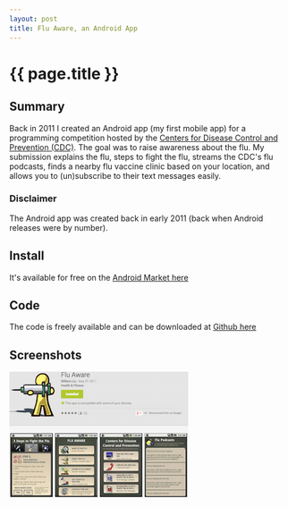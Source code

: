 ```yaml
---
layout: post
title: Flu Aware, an Android App
---
```


# {{ page.title }}


## Summary

Back in 2011 I created an Android app (my first mobile app) for a programming competition hosted by the [Centers for Disease Control and Prevention (CDC)](https://www.cdc.gov). The goal was to raise awareness about the flu. My submission explains the flu, steps to fight the flu, streams the CDC's flu podcasts, finds a nearby flu vaccine clinic based on your location, and allows you to (un)subscribe to their text messages easily.

### Disclaimer

The Android app was created back in early 2011 (back when Android releases were by number).

## Install

It's available for free on the [Android Market here](https://market.android.com/details?id=com.wliu.cdcfluaware&amp;feature=search_result)

## Code

The code is freely available and can be downloaded at [Github here](https://github.com/WilliamQLiu/android-java-examples/tree/master/fluaware)

## Screenshots

![Flu Aware](https://raw.githubusercontent.com/WilliamQLiu/williamqliu.github.io/master/images/flu_aware.png)